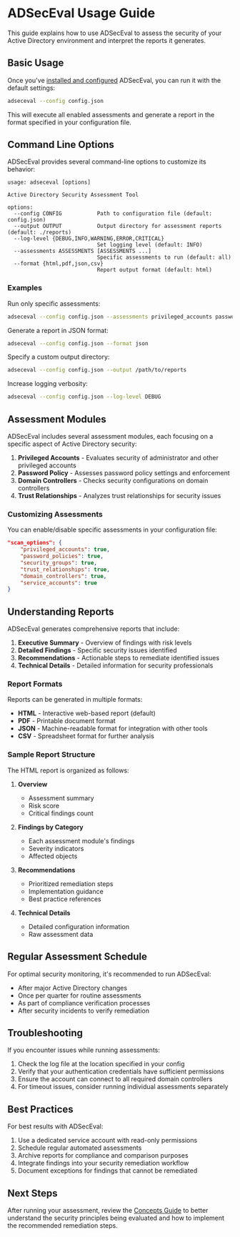 # ADSecEval Usage Guide

This guide explains how to use ADSecEval to assess the security of your Active Directory environment and interpret the reports it generates.

## Basic Usage

Once you've [installed and configured](setup.md) ADSecEval, you can run it with the default settings:

```bash
adseceval --config config.json
```

This will execute all enabled assessments and generate a report in the format specified in your configuration file.

## Command Line Options

ADSecEval provides several command-line options to customize its behavior:

```
usage: adseceval [options]

Active Directory Security Assessment Tool

options:
  --config CONFIG           Path to configuration file (default: config.json)
  --output OUTPUT           Output directory for assessment reports (default: ./reports)
  --log-level {DEBUG,INFO,WARNING,ERROR,CRITICAL}
                            Set logging level (default: INFO)
  --assessments ASSESSMENTS [ASSESSMENTS ...]
                            Specific assessments to run (default: all)
  --format {html,pdf,json,csv}
                            Report output format (default: html)
```

### Examples

Run only specific assessments:

```bash
adseceval --config config.json --assessments privileged_accounts password_policy
```

Generate a report in JSON format:

```bash
adseceval --config config.json --format json
```

Specify a custom output directory:

```bash
adseceval --config config.json --output /path/to/reports
```

Increase logging verbosity:

```bash
adseceval --config config.json --log-level DEBUG
```

## Assessment Modules

ADSecEval includes several assessment modules, each focusing on a specific aspect of Active Directory security:

1. **Privileged Accounts** - Evaluates security of administrator and other privileged accounts
2. **Password Policy** - Assesses password policy settings and enforcement
3. **Domain Controllers** - Checks security configurations on domain controllers
4. **Trust Relationships** - Analyzes trust relationships for security issues

### Customizing Assessments

You can enable/disable specific assessments in your configuration file:

```json
"scan_options": {
    "privileged_accounts": true,
    "password_policies": true,
    "security_groups": true,
    "trust_relationships": true,
    "domain_controllers": true,
    "service_accounts": true
}
```

## Understanding Reports

ADSecEval generates comprehensive reports that include:

1. **Executive Summary** - Overview of findings with risk levels
2. **Detailed Findings** - Specific security issues identified
3. **Recommendations** - Actionable steps to remediate identified issues
4. **Technical Details** - Detailed information for security professionals

### Report Formats

Reports can be generated in multiple formats:

- **HTML** - Interactive web-based report (default)
- **PDF** - Printable document format
- **JSON** - Machine-readable format for integration with other tools
- **CSV** - Spreadsheet format for further analysis

### Sample Report Structure

The HTML report is organized as follows:

1. **Overview**
   - Assessment summary
   - Risk score
   - Critical findings count

2. **Findings by Category**
   - Each assessment module's findings
   - Severity indicators
   - Affected objects

3. **Recommendations**
   - Prioritized remediation steps
   - Implementation guidance
   - Best practice references

4. **Technical Details**
   - Detailed configuration information
   - Raw assessment data

## Regular Assessment Schedule

For optimal security monitoring, it's recommended to run ADSecEval:

- After major Active Directory changes
- Once per quarter for routine assessments
- As part of compliance verification processes
- After security incidents to verify remediation

## Troubleshooting

If you encounter issues while running assessments:

1. Check the log file at the location specified in your config
2. Verify that your authentication credentials have sufficient permissions
3. Ensure the account can connect to all required domain controllers
4. For timeout issues, consider running individual assessments separately

## Best Practices

For best results with ADSecEval:

1. Use a dedicated service account with read-only permissions
2. Schedule regular automated assessments
3. Archive reports for compliance and comparison purposes
4. Integrate findings into your security remediation workflow
5. Document exceptions for findings that cannot be remediated

## Next Steps

After running your assessment, review the [Concepts Guide](concepts.md) to better understand the security principles being evaluated and how to implement the recommended remediation steps.